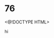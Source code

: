 # 76
<@!DOCTYPE HTML>
<html>hi
<head>
  <title>-Simple 
# HTML b
    Page</ title>
</head09.>
</body>t
  <h1>Welcome to my webpage</h1>
  <p>This is a simple HTML page.</p>
</body>
</html
